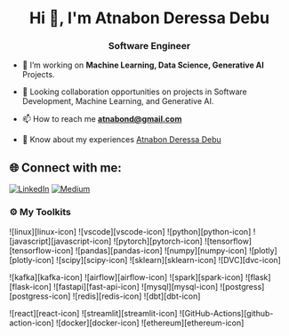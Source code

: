 <h1 align="center">Hi 👋, I'm Atnabon Deressa Debu</h1>
<h3 align="center">Software Engineer</h3>

- 🔭 I’m working on **Machine Learning, Data Science, Generative AI** Projects.
  
- 👯 Looking collaboration opportunities on projects in Software Development, Machine Learning, and Generative AI.

- 📫 How to reach me **atnabond@gmail.com**

- 📄 Know about my experiences [Atnabon Deressa Debu](https://drive.google.com/file/d/1tKmq1t9E_HnVGWkTrHk1jOcmbXr2NyIf/view?usp=sharing)
## 🌐 Connect with me:
[![LinkedIn](https://img.shields.io/badge/LinkedIn-%230077B5.svg?logo=linkedin&logoColor=white)](https://www.linkedin.com/in/atnabon-deressa/) [![Medium](https://img.shields.io/badge/Medium-12100E?logo=medium&logoColor=white)](https://medium.com/@atnabond) 

### ⚙️ My Toolkits

![linux][linux-icon] ![vscode][vscode-icon] ![python][python-icon] ![javascript][javascript-icon]
![pytorch][pytorch-icon] ![tensorflow][tensorflow-icon] ![pandas][pandas-icon] ![numpy][numpy-icon] ![plotly][plotly-icon] ![scipy][scipy-icon] ![sklearn][sklearn-icon] ![DVC][dvc-icon]

![kafka][kafka-icon] ![airflow][airflow-icon] ![spark][spark-icon]
![flask][flask-icon] ![fastapi][fast-api-icon] 
![mysql][mysql-icon] ![postgress][postgress-icon] ![redis][redis-icon] ![dbt][dbt-icon]

![react][react-icon] ![streamlit][streamlit-icon]
![GitHub-Actions][github-action-icon] ![docker][docker-icon]
![ethereum][ethereum-icon]
